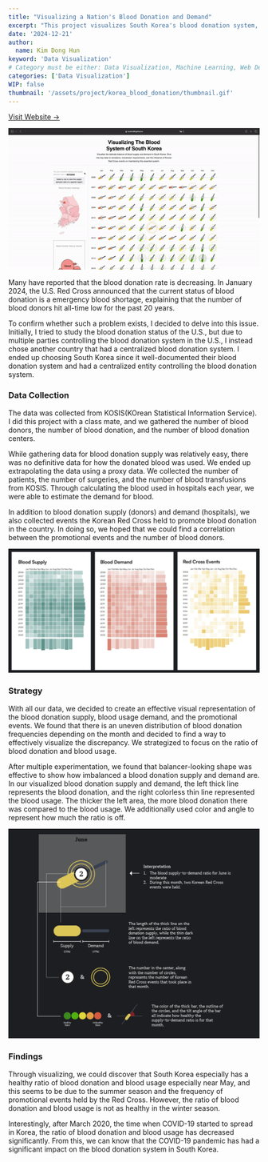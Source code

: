 ```yaml
---
title: "Visualizing a Nation's Blood Donation and Demand"
excerpt: "This project visualizes South Korea's blood donation system, analyzing supply, demand, and the impact of promotional events. It reveals seasonal imbalances and the significant effect of COVID-19 on donation trends."
date: '2024-12-21'
author:
  name: Kim Dong Hun
keyword: 'Data Visualization'
# Category must be either: Data Visualization, Machine Learning, Web Development, Product Design, Computer Graphics, Other
categories: ['Data Visualization']
WIP: false
thumbnail: '/assets/project/korea_blood_donation/thumbnail.gif'
---
```


[Visit Website →](https://hunkim98.github.io/korea-blood-donation/)

![Demo](/assets/project/korea_blood_donation/thumbnail.gif)

Many have reported that the blood donation rate is decreasing. In January 2024, the U.S. Red Cross announced that the current status of blood donation is a emergency blood shortage, explaining that the number of blood donors hit all-time low for the past 20 years. 

To confirm whether such a problem exists, I decided to delve into this issue. Initially, I tried to study the blood donation status of the U.S., but due to multiple parties controlling the blood donation system in the U.S., I instead chose another country that had a centralized blood donation system. I ended up choosing South Korea since it well-documented their blood donation system and had a centralized entity controlling the blood donation system.

### Data Collection

The data was collected from KOSIS(KOrean Statistical Information Service). I did this project with a class mate, and we gathered the number of blood donors, the number of blood donation, and the number of blood donation centers. 

While gathering data for blood donation supply was relatively easy, there was no definitive data for how the donated blood was used. We ended up extrapolating the data using a proxy data. We collected the number of patients, the number of surgeries, and the number of blood transfusions from KOSIS. Through calculating the blood used in hospitals each year, we were able to estimate the demand for blood. 

In addition to blood donation supply (donors) and demand (hospitals), we also collected events the Korean Red Cross held to promote blood donation in the country. In doing so, we hoped that we could find a correlation between the promotional events and the number of blood donors.

![Data Heatmap](/assets/project/korea_blood_donation/heatmap.png)

### Strategy 

With all our data, we decided to create an effective visual representation of the blood donation supply, blood usage demand, and the promotional events. We found that there is an uneven distribution of blood donation frequencies depending on the month and decided to find a way to effectively visualize the discrepancy. We strategized to focus on the ratio of blood donation and blood usage.

After multiple experimentation, we found that balancer-looking shape was effective to show how imbalanced a blood donation supply and demand are. In our visualized blood donation supply and demand, the left thick line represents the blood donation, and the right colorless thin line represented the blood usage. The thicker the left area, the more blood donation there was compared to the blood usage. We additionally used color and angle to represent how much the ratio is off.

![Visualization Strategy](/assets/project/korea_blood_donation/tokenization.png)

### Findings

Through visualizing, we could discover that South Korea especially has a healthy ratio of blood donation and blood usage especially near May, and this seems to be due to the summer season and the frequency of promotional events held by the Red Cross. However, the ratio of blood donation and blood usage is not as healthy in the winter season. 

Interestingly, after March 2020, the time when COVID-19 started to spread in Korea, the ratio of blood donation and blood usage has decreased significantly. From this, we can know that the COVID-19 pandemic has had a significant impact on the blood donation system in South Korea.